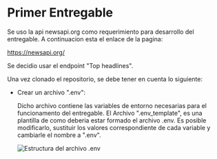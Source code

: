 # Primer Entregable

Se uso la api newsapi.org como requerimiento para desarrollo del entregable. 
A continuacion esta el enlace de la pagina:

https://newsapi.org/

Se decidio usar el endpoint "Top headlines".

Una vez clonado el repositorio, se debe tener en cuenta lo siguiente:

* Crear un archivo ".env":
  
  Dicho archivo contiene las variables de entorno necesarias para el funcionamento del entregable. 
  El Archivo ".env_template", es una plantilla de como deberia estar formado el archivo .env.
  Es posible modificarlo, sustituir los valores correspondiente de cada variable y cambiarle el nombre a ".env".
  
  ![Estructura del archivo .env](/images/Captura_env.jpg)
  
  


